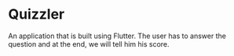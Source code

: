 # Quizzler
 An application that is built using Flutter.
 The user has to answer the question and at the end, we will tell him his score.
